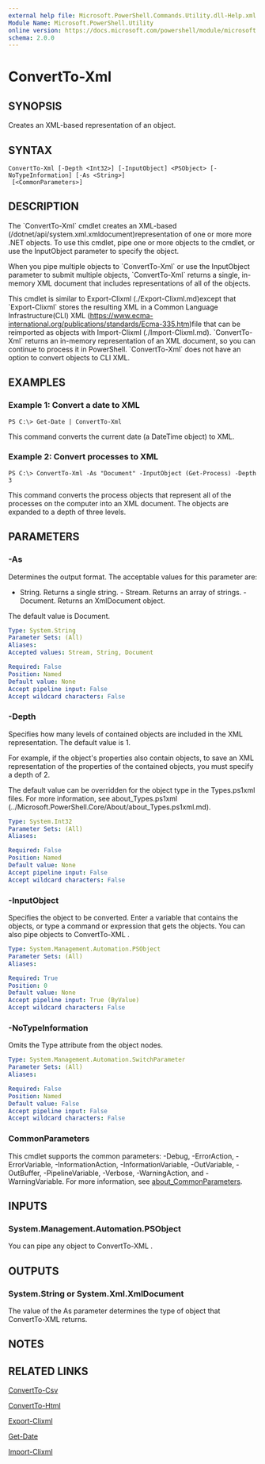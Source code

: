 ```yaml
---
external help file: Microsoft.PowerShell.Commands.Utility.dll-Help.xml
Module Name: Microsoft.PowerShell.Utility
online version: https://docs.microsoft.com/powershell/module/microsoft.powershell.utility/convertto-xml?view=powershell-7.1&WT.mc_id=ps-gethelp
schema: 2.0.0
---
```


# ConvertTo-Xml

## SYNOPSIS
Creates an XML-based representation of an object.

## SYNTAX

```
ConvertTo-Xml [-Depth <Int32>] [-InputObject] <PSObject> [-NoTypeInformation] [-As <String>]
 [<CommonParameters>]
```

## DESCRIPTION
The \`ConvertTo-Xml\` cmdlet creates an XML-based (/dotnet/api/system.xml.xmldocument)representation of one or more more .NET objects.
To use this cmdlet, pipe one or more objects to the cmdlet, or use the InputObject parameter to specify the object.

When you pipe multiple objects to \`ConvertTo-Xml\` or use the InputObject parameter to submit multiple objects, \`ConvertTo-Xml\` returns a single, in-memory XML document that includes representations of all of the objects.

This cmdlet is similar to Export-Clixml (./Export-Clixml.md)except that \`Export-Clixml\` stores the resulting XML in a Common Language Infrastructure(CLI) XML (https://www.ecma-international.org/publications/standards/Ecma-335.htm)file that can be reimported as objects with Import-Clixml (./Import-Clixml.md).
\`ConvertTo-Xml\` returns an in-memory representation of an XML document, so you can continue to process it in PowerShell.
\`ConvertTo-Xml\` does not have an option to convert objects to CLI XML.

## EXAMPLES

### Example 1: Convert a date to XML
```
PS C:\> Get-Date | ConvertTo-Xml
```

This command converts the current date (a DateTime object) to XML.

### Example 2: Convert processes to XML
```
PS C:\> ConvertTo-Xml -As "Document" -InputObject (Get-Process) -Depth 3
```

This command converts the process objects that represent all of the processes on the computer into an XML document.
The objects are expanded to a depth of three levels.

## PARAMETERS

### -As
Determines the output format.
The acceptable values for this parameter are:

- String. Returns a single string. - Stream. Returns an array of strings. - Document. Returns an XmlDocument object.

The default value is Document.

```yaml
Type: System.String
Parameter Sets: (All)
Aliases:
Accepted values: Stream, String, Document

Required: False
Position: Named
Default value: None
Accept pipeline input: False
Accept wildcard characters: False
```

### -Depth
Specifies how many levels of contained objects are included in the XML representation.
The default value is 1.

For example, if the object's properties also contain objects, to save an XML representation of the properties of the contained objects, you must specify a depth of 2.

The default value can be overridden for the object type in the Types.ps1xml files.
For more information, see about_Types.ps1xml (../Microsoft.PowerShell.Core/About/about_Types.ps1xml.md).

```yaml
Type: System.Int32
Parameter Sets: (All)
Aliases:

Required: False
Position: Named
Default value: None
Accept pipeline input: False
Accept wildcard characters: False
```

### -InputObject
Specifies the object to be converted.
Enter a variable that contains the objects, or type a command or expression that gets the objects.
You can also pipe objects to ConvertTo-XML .

```yaml
Type: System.Management.Automation.PSObject
Parameter Sets: (All)
Aliases:

Required: True
Position: 0
Default value: None
Accept pipeline input: True (ByValue)
Accept wildcard characters: False
```

### -NoTypeInformation
Omits the Type attribute from the object nodes.

```yaml
Type: System.Management.Automation.SwitchParameter
Parameter Sets: (All)
Aliases:

Required: False
Position: Named
Default value: False
Accept pipeline input: False
Accept wildcard characters: False
```

### CommonParameters
This cmdlet supports the common parameters: -Debug, -ErrorAction, -ErrorVariable, -InformationAction, -InformationVariable, -OutVariable, -OutBuffer, -PipelineVariable, -Verbose, -WarningAction, and -WarningVariable. For more information, see [about_CommonParameters](http://go.microsoft.com/fwlink/?LinkID=113216).

## INPUTS

### System.Management.Automation.PSObject
You can pipe any object to ConvertTo-XML .

## OUTPUTS

### System.String or System.Xml.XmlDocument
The value of the As parameter determines the type of object that ConvertTo-XML returns.

## NOTES

## RELATED LINKS

[ConvertTo-Csv]()

[ConvertTo-Html]()

[Export-Clixml]()

[Get-Date]()

[Import-Clixml]()

